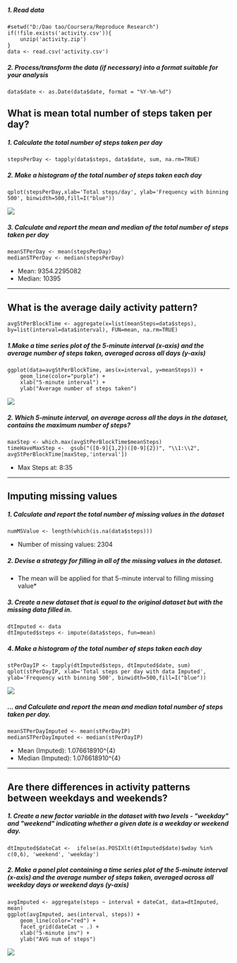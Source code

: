 ##### 1. Read data

    #setwd("D:/Dao tao/Coursera/Reproduce Research")
    if(!file.exists('activity.csv')){
        unzip('activity.zip')
    }
    data <- read.csv('activity.csv')

##### 2. Process/transform the data (if necessary) into a format suitable for your analysis

    data$date <- as.Date(data$date, format = "%Y-%m-%d")

What is mean total number of steps taken per day?
-------------------------------------------------

##### 1. Calculate the total number of steps taken per day

    stepsPerDay <- tapply(data$steps, data$date, sum, na.rm=TRUE)

##### 2. Make a histogram of the total number of steps taken each day

    qplot(stepsPerDay,xlab='Total steps/day', ylab='Frequency with binning 500', binwidth=500,fill=I("blue"))

![](PA1_template_files/figure-markdown_strict/unnamed-chunk-5-1.png)

##### 3. Calculate and report the mean and median of the total number of steps taken per day

    meanSTPerDay <- mean(stepsPerDay)
    medianSTPerDay <- median(stepsPerDay)

-   Mean: 9354.2295082
-   Median: 10395

------------------------------------------------------------------------

What is the average daily activity pattern?
-------------------------------------------

    avgStPerBlockTime <- aggregate(x=list(meanSteps=data$steps), by=list(interval=data$interval), FUN=mean, na.rm=TRUE)

##### 1.Make a time series plot of the 5-minute interval (x-axis) and the average number of steps taken, averaged across all days (y-axis)

    ggplot(data=avgStPerBlockTime, aes(x=interval, y=meanSteps)) +
        geom_line(color="purple") +
        xlab("5-minute interval") +
        ylab("Average number of steps taken") 

![](PA1_template_files/figure-markdown_strict/unnamed-chunk-8-1.png)

##### 2. Which 5-minute interval, on average across all the days in the dataset, contains the maximum number of steps?

    maxStep <- which.max(avgStPerBlockTime$meanSteps)
    timeHaveMaxStep <-  gsub("([0-9]{1,2})([0-9]{2})", "\\1:\\2", avgStPerBlockTime[maxStep,'interval'])

-   Max Steps at: 8:35

------------------------------------------------------------------------

Imputing missing values
-----------------------

##### 1. Calculate and report the total number of missing values in the dataset

    numMSValue <- length(which(is.na(data$steps)))

-   Number of missing values: 2304

##### 2. Devise a strategy for filling in all of the missing values in the dataset.

-   The mean will be applied for that 5-minute interval to filling
    missing value\*

##### 3. Create a new dataset that is equal to the original dataset but with the missing data filled in.

    dtImputed <- data
    dtImputed$steps <- impute(data$steps, fun=mean)

##### 4. Make a histogram of the total number of steps taken each day

    stPerDayIP <- tapply(dtImputed$steps, dtImputed$date, sum)
    qplot(stPerDayIP, xlab='Total steps per day with data Imputed', ylab='Frequency with binning 500', binwidth=500,fill=I("blue"))

![](PA1_template_files/figure-markdown_strict/unnamed-chunk-12-1.png)

##### ... and Calculate and report the mean and median total number of steps taken per day.

    meanSTPerDayImputed <- mean(stPerDayIP)
    medianSTPerDayImputed <- median(stPerDayIP)

-   Mean (Imputed): 1.076618910^{4}
-   Median (Imputed): 1.076618910^{4}

------------------------------------------------------------------------

Are there differences in activity patterns between weekdays and weekends?
-------------------------------------------------------------------------

##### 1. Create a new factor variable in the dataset with two levels - "weekday" and "weekend" indicating whether a given date is a weekday or weekend day.

    dtImputed$dateCat <-  ifelse(as.POSIXlt(dtImputed$date)$wday %in% c(0,6), 'weekend', 'weekday')

##### 2. Make a panel plot containing a time series plot of the 5-minute interval (x-axis) and the average number of steps taken, averaged across all weekday days or weekend days (y-axis)

    avgImputed <- aggregate(steps ~ interval + dateCat, data=dtImputed, mean)
    ggplot(avgImputed, aes(interval, steps)) + 
        geom_line(color="red") + 
        facet_grid(dateCat ~ .) +
        xlab("5-minute inv") + 
        ylab("AVG num of steps")

![](PA1_template_files/figure-markdown_strict/unnamed-chunk-15-1.png)

